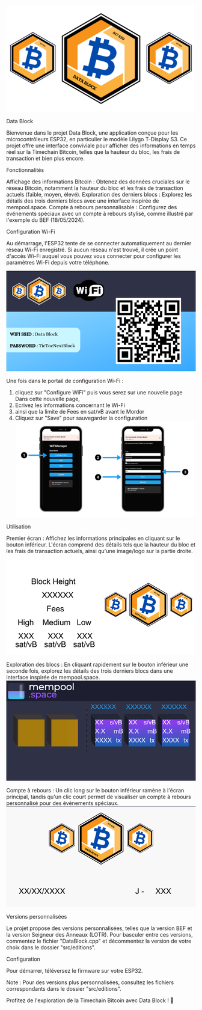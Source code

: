 ![Data Block](src/media/logo/DataBlock_logo.png)

Data Block

Bienvenue dans le projet Data Block, une application conçue pour les microcontrôleurs ESP32, en particulier le modèle Lilygo T-Display S3. Ce projet offre une interface conviviale pour afficher des informations en temps réel sur la Timechain Bitcoin, telles que la hauteur du bloc, les frais de transaction et bien plus encore.

Fonctionnalités

Affichage des informations Bitcoin : Obtenez des données cruciales sur le réseau Bitcoin, notamment la hauteur du bloc et les frais de transaction actuels (faible, moyen, élevé).
Exploration des derniers blocs : Explorez les détails des trois derniers blocs avec une interface inspirée de mempool.space.
Compte à rebours personnalisable : Configurez des événements spéciaux avec un compte à rebours stylisé, comme illustré par l'exemple du BEF (18/05/2024).

Configuration Wi-Fi

Au démarrage, l'ESP32 tente de se connecter automatiquement au dernier réseau Wi-Fi enregistré. Si aucun réseau n'est trouvé, il crée un point d'accès Wi-Fi auquel vous pouvez vous connecter pour configurer les paramètres Wi-Fi depuis votre téléphone.

![Data Block](src/media/exemples_displayScreens/1000x531_esp_config_wifi.png)

Une fois dans le portail de configuration Wi-Fi :
1) cliquez sur "Configure WiFi" puis vous serez sur une nouvelle page
Dans cette nouvelle page,
2) Ecrivez les informations concernant le Wi-Fi
3) ainsi que la limite de Fees en sat/vB avant le Mordor
4) Cliquez sur "Save" pour sauvegarder la configuration
![Data Block](src/media/Portail_wifi/Portail_wifi.png)

Utilisation

Premier écran : Affichez les informations principales en cliquant sur le bouton inférieur. L'écran comprend des détails tels que la hauteur du bloc et les frais de transaction actuels, ainsi qu'une image/logo sur la partie droite.
![Data Block](src/media/exemples_displayScreens/1000x531_esp_displayScreen1_exemple.png)

Exploration des blocs : En cliquant rapidement sur le bouton inférieur une seconde fois, explorez les détails des trois derniers blocs dans une interface inspirée de mempool.space.
![Data Block](src/media/exemples_displayScreens/1000x531_esp_mempool_exemples.png)

Compte à rebours : Un clic long sur le bouton inférieur ramène à l'écran principal, tandis qu'un clic court permet de visualiser un compte à rebours personnalisé pour des événements spéciaux.
![Data Block](src/media/exemples_displayScreens/1000x531_esp_events_countdown_exemple.png)


Versions personnalisées

Le projet propose des versions personnalisées, telles que la version BEF et la version Seigneur des Anneaux (LOTR). Pour basculer entre ces versions, commentez le fichier "DataBlock.cpp" et décommentez la version de votre choix dans le dossier "src/editions".


Configuration

Pour démarrer, téléversez le firmware sur votre ESP32.

Note : Pour des versions plus personnalisées, consultez les fichiers correspondants dans le dossier "src/editions". 

Profitez de l'exploration de la Timechain Bitcoin avec Data Block ! 🚀
